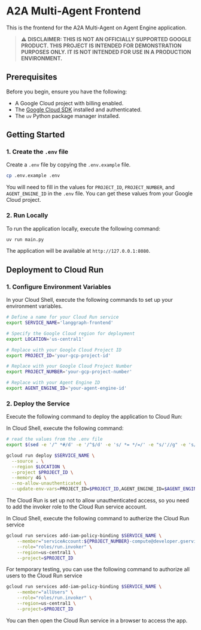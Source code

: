 # A2A Multi-Agent Frontend

This is the frontend for the A2A Multi-Agent on Agent Engine application.

> **⚠️ DISCLAIMER: THIS IS NOT AN OFFICIALLY SUPPORTED GOOGLE PRODUCT. THIS PROJECT IS INTENDED FOR DEMONSTRATION PURPOSES ONLY. IT IS NOT INTENDED FOR USE IN A PRODUCTION ENVIRONMENT.**

## Prerequisites

Before you begin, ensure you have the following:

*   A Google Cloud project with billing enabled.
*   The [Google Cloud SDK](https://cloud.google.com/sdk/docs/install) installed and authenticated.
*   The `uv` Python package manager installed.

## Getting Started

### 1. Create the `.env` file

Create a `.env` file by copying the `.env.example` file.

```bash
cp .env.example .env
```

You will need to fill in the values for `PROJECT_ID`, `PROJECT_NUMBER`, and `AGENT_ENGINE_ID` in the `.env` file. You can get these values from your Google Cloud project.

### 2. Run Locally

To run the application locally, execute the following command:

```bash
uv run main.py
```

The application will be available at `http://127.0.0.1:8080`.

## Deployment to Cloud Run

### 1. Configure Environment Variables

In your Cloud Shell, execute the following commands to set up your environment variables.

```bash
# Define a name for your Cloud Run service
export SERVICE_NAME='langgraph-frontend'

# Specify the Google Cloud region for deployment
export LOCATION='us-central1'

# Replace with your Google Cloud Project ID
export PROJECT_ID='your-gcp-project-id'

# Replace with your Google Cloud Project Number
export PROJECT_NUMBER='your-gcp-project-number'

# Replace with your Agent Engine ID
export AGENT_ENGINE_ID='your-agent-engine-id'
```

### 2. Deploy the Service

Execute the following command to deploy the application to Cloud Run:

In Cloud Shell, execute the following command:


```bash
# read the values from the .env file
export $(sed -e '/^ *#/d' -e '/^$/d' -e 's/ *= */=/' -e "s/'//g" -e 's/"//g' .env | xargs)

gcloud run deploy $SERVICE_NAME \
  --source . \
  --region $LOCATION \
  --project $PROJECT_ID \
  --memory 4G \
  --no-allow-unauthenticated \
  --update-env-vars=PROJECT_ID=$PROJECT_ID,AGENT_ENGINE_ID=$AGENT_ENGINE_ID,PROJECT_NUMBER=$PROJECT_NUMBER,
```

The Cloud Run is set up not to allow unauthenticated access, so you need to add the invoker role to the Cloud Run service account.

In Cloud Shell, execute the following command to autherize the Cloud Run service

```bash
gcloud run services add-iam-policy-binding $SERVICE_NAME \
    --member="serviceAccount:${PROJECT_NUMBER}-compute@developer.gserviceaccount.com" \
    --role="roles/run.invoker" \
    --region=us-central1 \
    --project=$PROJECT_ID
```

For temporary testing, you can use the following command to authorize all users to the Cloud Run service
```bash
gcloud run services add-iam-policy-binding $SERVICE_NAME \
    --member="allUsers" \
    --role="roles/run.invoker" \
    --region=us-central1 \
    --project=$PROJECT_ID
```

You can then open the Cloud Run service in a browser to access the app.

